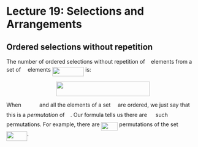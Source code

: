 # Lecture 19: Selections and Arrangements

## Ordered selections without repetition

The number of ordered selections without repetition of <img src="/lectures/tex/89f2e0d2d24bcf44db73aab8fc03252c.svg?invert_in_darkmode&sanitize=true" align=middle width=7.87295519999999pt height=14.15524440000002pt/> elements from a set
of <img src="/lectures/tex/55a049b8f161ae7cfeb0197d75aff967.svg?invert_in_darkmode&sanitize=true" align=middle width=9.86687624999999pt height=14.15524440000002pt/> elements <img src="/lectures/tex/659a9643eddf51cc290c19c87cf33314.svg?invert_in_darkmode&sanitize=true" align=middle width=82.57973624999998pt height=24.65753399999998pt/> is:

<p align="center"><img src="/lectures/tex/451f7da1a1669ff6cc0777dcda4a9364.svg?invert_in_darkmode&sanitize=true" align=middle width=243.48666045000002pt height=37.9216761pt/></p>

When <img src="/lectures/tex/880574c17268de1fe3aacbbd9c5ba596.svg?invert_in_darkmode&sanitize=true" align=middle width=39.65746289999999pt height=14.15524440000002pt/> and all the elements of a set <img src="/lectures/tex/e257acd1ccbe7fcb654708f1a866bfe9.svg?invert_in_darkmode&sanitize=true" align=middle width=11.027402099999989pt height=22.465723500000017pt/> are ordered, we just say that this
is a _permutation_ of <img src="/lectures/tex/e257acd1ccbe7fcb654708f1a866bfe9.svg?invert_in_darkmode&sanitize=true" align=middle width=11.027402099999989pt height=22.465723500000017pt/>. Our formula tells us there are <img src="/lectures/tex/50c0357224674ab662b8ea5e5ca3eb8a.svg?invert_in_darkmode&sanitize=true" align=middle width=14.433101099999991pt height=22.831056599999986pt/> such
permutations. For example, there are <img src="/lectures/tex/85913a56dd00b08a2a4c65184b3d106f.svg?invert_in_darkmode&sanitize=true" align=middle width=42.92227334999999pt height=22.831056599999986pt/> permutations of the set
<img src="/lectures/tex/b5935d2873e269fe97955fa45c8ee5a6.svg?invert_in_darkmode&sanitize=true" align=middle width=53.90794035pt height=24.65753399999998pt/>.
